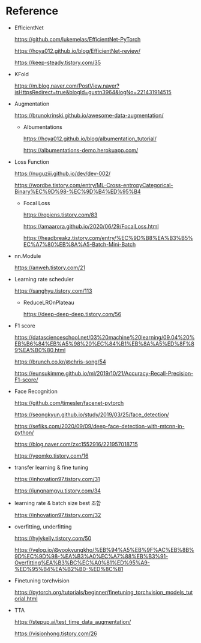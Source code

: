 # Reference

- EfficientNet

  https://github.com/lukemelas/EfficientNet-PyTorch

  https://hoya012.github.io/blog/EfficientNet-review/

  https://keep-steady.tistory.com/35

- KFold

  https://m.blog.naver.com/PostView.naver?isHttpsRedirect=true&blogId=gustn3964&logNo=221431914515

- Augmentation

  https://brunokrinski.github.io/awesome-data-augmentation/

  - Albumentations

    https://hoya012.github.io/blog/albumentation_tutorial/

    https://albumentations-demo.herokuapp.com/

- Loss Function

  https://nuguziii.github.io/dev/dev-002/

  https://wordbe.tistory.com/entry/ML-Cross-entropyCategorical-Binary%EC%9D%98-%EC%9D%B4%ED%95%B4

  - Focal Loss

    https://ropiens.tistory.com/83
    
    https://amaarora.github.io/2020/06/29/FocalLoss.html
    
    https://headbreakz.tistory.com/entry/%EC%9D%B8%EA%B3%B5%EC%A7%80%EB%8A%A5-Batch-Mini-Batch

- nn.Module

  https://anweh.tistory.com/21

- Learning rate scheduler

  https://sanghyu.tistory.com/113

  - ReduceLROnPlateau

    https://deep-deep-deep.tistory.com/56

- F1 score

  https://datascienceschool.net/03%20machine%20learning/09.04%20%EB%B6%84%EB%A5%98%20%EC%84%B1%EB%8A%A5%ED%8F%89%EA%B0%80.html

  https://brunch.co.kr/@chris-song/54

  https://eunsukimme.github.io/ml/2019/10/21/Accuracy-Recall-Precision-F1-score/

- Face Recognition

  https://github.com/timesler/facenet-pytorch

  https://seongkyun.github.io/study/2019/03/25/face_detection/

  https://sefiks.com/2020/09/09/deep-face-detection-with-mtcnn-in-python/

  https://blog.naver.com/zxc1552916/221957018715

  https://yeomko.tistory.com/16

- transfer learning & fine tuning

  https://inhovation97.tistory.com/31

  https://jungnamgyu.tistory.com/34

- learning rate & batch size best 조합

  https://inhovation97.tistory.com/32

- overfitting, underfitting

  https://hyjykelly.tistory.com/50

  https://velog.io/@yookyungkho/%EB%94%A5%EB%9F%AC%EB%8B%9D%EC%9D%98-%EA%B3%A0%EC%A7%88%EB%B3%91-Overfitting%EA%B3%BC%EC%A0%81%ED%95%A9-%ED%95%B4%EA%B2%B0-%ED%8C%81

- Finetuning torchvision

  https://pytorch.org/tutorials/beginner/finetuning_torchvision_models_tutorial.html

- TTA

  https://stepup.ai/test_time_data_augmentation/

  https://visionhong.tistory.com/26

